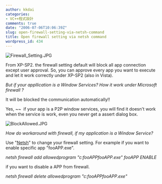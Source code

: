 ```yaml
---
author: kkdai
categories:
- VC++程式設計
comments: true
date: "2006-07-06T10:06:39Z"
slug: open-firewall-setting-via-netsh-command
title: Open firewall setting via netsh command
wordpress_id: 434
---
```


![Firewall_Setting.JPG](http://www.evanlin.com/blog/archives/20060706/Firewall_Setting.JPG)

From XP-SP2. the firewall setting default will block all app connection except user approval. So, you can approve every app you want to execute and let it work correctly under XP-SP2 (also in Vista). 

_But if your appllication is a Window Services? How it work under Microsoft firewall ?_

It will be blocked the communication automatically!!

Yes, ~~  if your app is a P2P window services, you will find it doesn't work when the service is work, even you never get a assert dialog box.

![BlockAllowed.JPG](http://www.evanlin.com/blog/archives/20060706/BlockAllowed.JPG)

_How do workaround with firewall, if my application is a Window Service?_

Use "[Netsh](http://support.microsoft.com/kb/875357/)" to change your firewall setting. For example if you want to enable specific app "fooAPP.exe".

_netsh firewall add allowedprogram "c:fooAPPfooAPP.exe" fooAPP ENABLE_

if you want to disable a APP from firewall.

_netsh firewall delete allowedprogram "c:fooAPPfooAPP.exe"_
